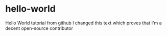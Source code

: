 # hello-world
Hello World tutorial from github
I changed this text which proves that I'm a decent open-source contributor
